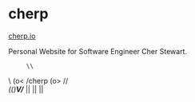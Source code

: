# cherp

[cherp.io](//cherp.io)

Personal Website for Software Engineer Cher Stewart.

         \\
 \\      (o< /cherp
 (o>     //\
_(()_____V_/_____
 ||      ||
         ||

